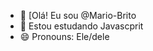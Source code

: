- 👋 [Olá! Eu sou @Mario-Brito
- 🌱 Estou estudando Javascprit
- 😄 Pronouns: Ele/dele


<!---
Mario-Brito/Mario-Brito is a ✨ special ✨ repository because its `README.md` (this file) appears on your GitHub profile.
You can click the Preview link to take a look at your changes.
--->
